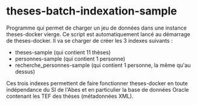 # theses-batch-indexation-sample

Programme qui permet de charger un jeu de données dans une instance theses-docker vierge.
Ce script est automatiquement lancé au démarrage de theses-docker. Il va se charger de créer les 3 indexes suivants :
- theses-sample (qui contient 11 thèses)
- personnes-sample (qui contient 1 personne)
- recherche_personnes-sample (qui contient 1 personne, la même qu'au dessus)

Ces trois indexes permettent de faire fonctionner theses-docker en toute indépendance du SI de l'Abes et en particulier la base de données Oracle contenant les TEF des thèses (métadonnées XML).


